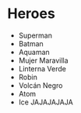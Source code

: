 # Heroes

* Superman
* Batman
* Aquaman
* Mujer Maravilla
* Linterna Verde
* Robin
* Volcán Negro
* Atom
* Ice
JAJAJAJAJA
